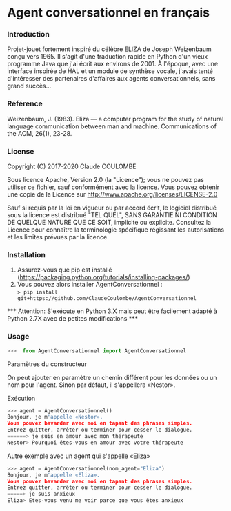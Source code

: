 # Agent conversationnel en français

### Introduction

Projet-jouet fortement inspiré du célèbre ELIZA de Joseph Weizenbaum conçu vers 1965.
Il s'agit d'une traduction rapide en Python d'un vieux programme Java que j'ai écrit aux environs de 2001. 
À l'époque, avec une interface inspirée de HAL et un module de synthèse  vocale, j'avais tenté d'intéresser des partenaires d'affaires aux agents conversationnels, sans grand succès...


### Référence

Weizenbaum, J. (1983). Eliza — a computer program for the study of natural language communication between man and machine. Communications of the ACM, 26(1), 23-28.

### License

Copyright (C) 2017-2020 Claude COULOMBE

Sous licence Apache, Version 2.0 (la "Licence");
vous ne pouvez pas utiliser ce fichier, sauf conformément avec la licence.
Vous pouvez obtenir une copie de la Licence sur
http://www.apache.org/licenses/LICENSE-2.0

Sauf si requis par la loi en vigueur ou par accord écrit, le logiciel distribué sous la licence est distribué "TEL QUEL", SANS GARANTIE NI CONDITION DE QUELQUE NATURE QUE CE SOIT, implicite ou explicite. Consultez la Licence pour connaître la terminologie spécifique régissant les autorisations et les limites prévues par la licence.

### Installation

1. Assurez-vous que pip est installé (https://packaging.python.org/tutorials/installing-packages/)<br/>
2. Vous pouvez alors installer AgentConversationnel :<br/>
`> pip install git+https://github.com/ClaudeCoulombe/AgentConversationnel`

*** Attention: S'exécute en Python 3.X mais peut être facilement adapté à Python 2.7X avec de petites modifications ***

### Usage


``` Python
>>>  from AgentConversationnel import AgentConversationnel
```

Paramètres du constructeur

On peut ajouter en paramètre un chemin différent pour les données ou un nom pour l'agent.
Sinon par défaut, il s'appellera «Nestor».

Exécution

``` Python
>>> agent = AgentConversationnel()
Bonjour, je m'appelle «Nestor».
Vous pouvez bavarder avec moi en tapant des phrases simples.
Entrez quitter, arrêter ou terminer pour cesser le dialogue.
======> je suis en amour avec mon thérapeute
Nestor> Pourquoi êtes-vous en amour avec votre thérapeute 
```

Autre exemple avec un agent qui s'appelle «Eliza»
``` Python
>>> agent = AgentConversationnel(nom_agent="Eliza")
Bonjour, je m'appelle «Eliza».
Vous pouvez bavarder avec moi en tapant des phrases simples.
Entrez quitter, arrêter ou terminer pour cesser le dialogue.
=====> je suis anxieux
Eliza> Etes-vous venu me voir parce que vous êtes anxieux  
```
